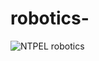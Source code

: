 # robotics-
![NTPEL robotics](https://user-images.githubusercontent.com/69912956/119448075-769c8500-bd4e-11eb-896f-38c621cee87b.jpeg)
